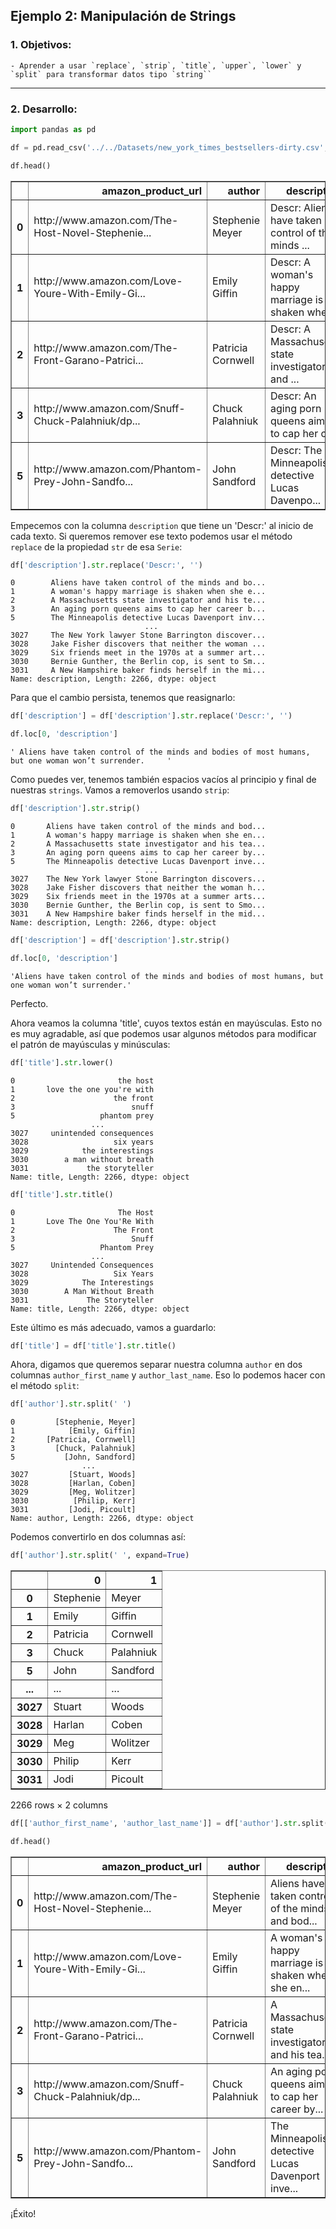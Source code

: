 ## Ejemplo 2: Manipulación de Strings

### 1. Objetivos:
    - Aprender a usar `replace`, `strip`, `title`, `upper`, `lower` y `split` para transformar datos tipo `string``
 
---
    
### 2. Desarrollo:


```python
import pandas as pd
```


```python
df = pd.read_csv('../../Datasets/new_york_times_bestsellers-dirty.csv', index_col=0)

df.head()
```




<div>
<style scoped>
    .dataframe tbody tr th:only-of-type {
        vertical-align: middle;
    }

    .dataframe tbody tr th {
        vertical-align: top;
    }

    .dataframe thead th {
        text-align: right;
    }
</style>
<table border="1" class="dataframe">
  <thead>
    <tr style="text-align: right;">
      <th></th>
      <th>amazon_product_url</th>
      <th>author</th>
      <th>description</th>
      <th>publisher</th>
      <th>title</th>
      <th>oid</th>
      <th>bestsellers_date.numberLong</th>
      <th>published_date.numberLong</th>
      <th>rank.numberInt</th>
      <th>rank_last_week.numberInt</th>
      <th>weeks_on_list.numberInt</th>
      <th>price.numberDouble</th>
    </tr>
  </thead>
  <tbody>
    <tr>
      <th>0</th>
      <td>http://www.amazon.com/The-Host-Novel-Stephenie...</td>
      <td>Stephenie Meyer</td>
      <td>Descr: Aliens have taken control of the minds ...</td>
      <td>Little, Brown</td>
      <td>THE HOST</td>
      <td>5b4aa4ead3089013507db18c</td>
      <td>2008-05-24 00:00:00</td>
      <td>1212883200000</td>
      <td>2</td>
      <td>1</td>
      <td>3</td>
      <td>25.99</td>
    </tr>
    <tr>
      <th>1</th>
      <td>http://www.amazon.com/Love-Youre-With-Emily-Gi...</td>
      <td>Emily Giffin</td>
      <td>Descr: A woman's happy marriage is shaken when...</td>
      <td>St. Martin's</td>
      <td>LOVE THE ONE YOU'RE WITH</td>
      <td>5b4aa4ead3089013507db18d</td>
      <td>2008-05-24 00:00:00</td>
      <td>1212883200000</td>
      <td>3</td>
      <td>2</td>
      <td>2</td>
      <td>24.95</td>
    </tr>
    <tr>
      <th>2</th>
      <td>http://www.amazon.com/The-Front-Garano-Patrici...</td>
      <td>Patricia Cornwell</td>
      <td>Descr: A Massachusetts state investigator and ...</td>
      <td>Putnam</td>
      <td>THE FRONT</td>
      <td>5b4aa4ead3089013507db18e</td>
      <td>2008-05-24 00:00:00</td>
      <td>1212883200000</td>
      <td>4</td>
      <td>0</td>
      <td>1</td>
      <td>22.95</td>
    </tr>
    <tr>
      <th>3</th>
      <td>http://www.amazon.com/Snuff-Chuck-Palahniuk/dp...</td>
      <td>Chuck Palahniuk</td>
      <td>Descr: An aging porn queens aims to cap her ca...</td>
      <td>Doubleday</td>
      <td>SNUFF</td>
      <td>5b4aa4ead3089013507db18f</td>
      <td>2008-05-24 00:00:00</td>
      <td>1212883200000</td>
      <td>5</td>
      <td>0</td>
      <td>1</td>
      <td>24.95</td>
    </tr>
    <tr>
      <th>5</th>
      <td>http://www.amazon.com/Phantom-Prey-John-Sandfo...</td>
      <td>John Sandford</td>
      <td>Descr: The Minneapolis detective Lucas Davenpo...</td>
      <td>Putnam</td>
      <td>PHANTOM PREY</td>
      <td>5b4aa4ead3089013507db191</td>
      <td>2008-05-24 00:00:00</td>
      <td>1212883200000</td>
      <td>7</td>
      <td>4</td>
      <td>3</td>
      <td>26.95</td>
    </tr>
  </tbody>
</table>
</div>



Empecemos con la columna `description` que tiene un 'Descr:' al inicio de cada texto. Si queremos remover ese texto podemos usar el método `replace` de la propiedad `str` de esa `Serie`:


```python
df['description'].str.replace('Descr:', '')
```




    0        Aliens have taken control of the minds and bo...
    1        A woman's happy marriage is shaken when she e...
    2        A Massachusetts state investigator and his te...
    3        An aging porn queens aims to cap her career b...
    5        The Minneapolis detective Lucas Davenport inv...
                                  ...                        
    3027     The New York lawyer Stone Barrington discover...
    3028     Jake Fisher discovers that neither the woman ...
    3029     Six friends meet in the 1970s at a summer art...
    3030     Bernie Gunther, the Berlin cop, is sent to Sm...
    3031     A New Hampshire baker finds herself in the mi...
    Name: description, Length: 2266, dtype: object



Para que el cambio persista, tenemos que reasignarlo:


```python
df['description'] = df['description'].str.replace('Descr:', '')
```


```python
df.loc[0, 'description']
```




    ' Aliens have taken control of the minds and bodies of most humans, but one woman won’t surrender.     '



Como puedes ver, tenemos también espacios vacíos al principio y final de nuestras `strings`. Vamos a removerlos usando `strip`:


```python
df['description'].str.strip()
```




    0       Aliens have taken control of the minds and bod...
    1       A woman's happy marriage is shaken when she en...
    2       A Massachusetts state investigator and his tea...
    3       An aging porn queens aims to cap her career by...
    5       The Minneapolis detective Lucas Davenport inve...
                                  ...                        
    3027    The New York lawyer Stone Barrington discovers...
    3028    Jake Fisher discovers that neither the woman h...
    3029    Six friends meet in the 1970s at a summer arts...
    3030    Bernie Gunther, the Berlin cop, is sent to Smo...
    3031    A New Hampshire baker finds herself in the mid...
    Name: description, Length: 2266, dtype: object




```python
df['description'] = df['description'].str.strip()
```


```python
df.loc[0, 'description']
```




    'Aliens have taken control of the minds and bodies of most humans, but one woman won’t surrender.'



Perfecto.

Ahora veamos la columna 'title', cuyos textos están en mayúsculas. Esto no es muy agradable, así que podemos usar algunos métodos para modificar el patrón de mayúsculas y minúsculas:


```python
df['title'].str.lower()
```




    0                       the host
    1       love the one you're with
    2                      the front
    3                          snuff
    5                   phantom prey
                      ...           
    3027     unintended consequences
    3028                   six years
    3029            the interestings
    3030        a man without breath
    3031             the storyteller
    Name: title, Length: 2266, dtype: object




```python
df['title'].str.title()
```




    0                       The Host
    1       Love The One You'Re With
    2                      The Front
    3                          Snuff
    5                   Phantom Prey
                      ...           
    3027     Unintended Consequences
    3028                   Six Years
    3029            The Interestings
    3030        A Man Without Breath
    3031             The Storyteller
    Name: title, Length: 2266, dtype: object



Este último es más adecuado, vamos a guardarlo:


```python
df['title'] = df['title'].str.title()
```

Ahora, digamos que queremos separar nuestra columna `author` en dos columnas `author_first_name` y `author_last_name`. Eso lo podemos hacer con el método `split`:


```python
df['author'].str.split(' ')
```




    0         [Stephenie, Meyer]
    1            [Emily, Giffin]
    2       [Patricia, Cornwell]
    3         [Chuck, Palahniuk]
    5           [John, Sandford]
                    ...         
    3027         [Stuart, Woods]
    3028         [Harlan, Coben]
    3029         [Meg, Wolitzer]
    3030          [Philip, Kerr]
    3031         [Jodi, Picoult]
    Name: author, Length: 2266, dtype: object



Podemos convertirlo en dos columnas así:


```python
df['author'].str.split(' ', expand=True)
```




<div>
<style scoped>
    .dataframe tbody tr th:only-of-type {
        vertical-align: middle;
    }

    .dataframe tbody tr th {
        vertical-align: top;
    }

    .dataframe thead th {
        text-align: right;
    }
</style>
<table border="1" class="dataframe">
  <thead>
    <tr style="text-align: right;">
      <th></th>
      <th>0</th>
      <th>1</th>
    </tr>
  </thead>
  <tbody>
    <tr>
      <th>0</th>
      <td>Stephenie</td>
      <td>Meyer</td>
    </tr>
    <tr>
      <th>1</th>
      <td>Emily</td>
      <td>Giffin</td>
    </tr>
    <tr>
      <th>2</th>
      <td>Patricia</td>
      <td>Cornwell</td>
    </tr>
    <tr>
      <th>3</th>
      <td>Chuck</td>
      <td>Palahniuk</td>
    </tr>
    <tr>
      <th>5</th>
      <td>John</td>
      <td>Sandford</td>
    </tr>
    <tr>
      <th>...</th>
      <td>...</td>
      <td>...</td>
    </tr>
    <tr>
      <th>3027</th>
      <td>Stuart</td>
      <td>Woods</td>
    </tr>
    <tr>
      <th>3028</th>
      <td>Harlan</td>
      <td>Coben</td>
    </tr>
    <tr>
      <th>3029</th>
      <td>Meg</td>
      <td>Wolitzer</td>
    </tr>
    <tr>
      <th>3030</th>
      <td>Philip</td>
      <td>Kerr</td>
    </tr>
    <tr>
      <th>3031</th>
      <td>Jodi</td>
      <td>Picoult</td>
    </tr>
  </tbody>
</table>
<p>2266 rows × 2 columns</p>
</div>




```python
df[['author_first_name', 'author_last_name']] = df['author'].str.split(' ', expand=True)
```


```python
df.head()
```




<div>
<style scoped>
    .dataframe tbody tr th:only-of-type {
        vertical-align: middle;
    }

    .dataframe tbody tr th {
        vertical-align: top;
    }

    .dataframe thead th {
        text-align: right;
    }
</style>
<table border="1" class="dataframe">
  <thead>
    <tr style="text-align: right;">
      <th></th>
      <th>amazon_product_url</th>
      <th>author</th>
      <th>description</th>
      <th>publisher</th>
      <th>title</th>
      <th>oid</th>
      <th>bestsellers_date.numberLong</th>
      <th>published_date.numberLong</th>
      <th>rank.numberInt</th>
      <th>rank_last_week.numberInt</th>
      <th>weeks_on_list.numberInt</th>
      <th>price.numberDouble</th>
      <th>author_first_name</th>
      <th>author_last_name</th>
    </tr>
  </thead>
  <tbody>
    <tr>
      <th>0</th>
      <td>http://www.amazon.com/The-Host-Novel-Stephenie...</td>
      <td>Stephenie Meyer</td>
      <td>Aliens have taken control of the minds and bod...</td>
      <td>Little, Brown</td>
      <td>The Host</td>
      <td>5b4aa4ead3089013507db18c</td>
      <td>2008-05-24 00:00:00</td>
      <td>1212883200000</td>
      <td>2</td>
      <td>1</td>
      <td>3</td>
      <td>25.99</td>
      <td>Stephenie</td>
      <td>Meyer</td>
    </tr>
    <tr>
      <th>1</th>
      <td>http://www.amazon.com/Love-Youre-With-Emily-Gi...</td>
      <td>Emily Giffin</td>
      <td>A woman's happy marriage is shaken when she en...</td>
      <td>St. Martin's</td>
      <td>Love The One You'Re With</td>
      <td>5b4aa4ead3089013507db18d</td>
      <td>2008-05-24 00:00:00</td>
      <td>1212883200000</td>
      <td>3</td>
      <td>2</td>
      <td>2</td>
      <td>24.95</td>
      <td>Emily</td>
      <td>Giffin</td>
    </tr>
    <tr>
      <th>2</th>
      <td>http://www.amazon.com/The-Front-Garano-Patrici...</td>
      <td>Patricia Cornwell</td>
      <td>A Massachusetts state investigator and his tea...</td>
      <td>Putnam</td>
      <td>The Front</td>
      <td>5b4aa4ead3089013507db18e</td>
      <td>2008-05-24 00:00:00</td>
      <td>1212883200000</td>
      <td>4</td>
      <td>0</td>
      <td>1</td>
      <td>22.95</td>
      <td>Patricia</td>
      <td>Cornwell</td>
    </tr>
    <tr>
      <th>3</th>
      <td>http://www.amazon.com/Snuff-Chuck-Palahniuk/dp...</td>
      <td>Chuck Palahniuk</td>
      <td>An aging porn queens aims to cap her career by...</td>
      <td>Doubleday</td>
      <td>Snuff</td>
      <td>5b4aa4ead3089013507db18f</td>
      <td>2008-05-24 00:00:00</td>
      <td>1212883200000</td>
      <td>5</td>
      <td>0</td>
      <td>1</td>
      <td>24.95</td>
      <td>Chuck</td>
      <td>Palahniuk</td>
    </tr>
    <tr>
      <th>5</th>
      <td>http://www.amazon.com/Phantom-Prey-John-Sandfo...</td>
      <td>John Sandford</td>
      <td>The Minneapolis detective Lucas Davenport inve...</td>
      <td>Putnam</td>
      <td>Phantom Prey</td>
      <td>5b4aa4ead3089013507db191</td>
      <td>2008-05-24 00:00:00</td>
      <td>1212883200000</td>
      <td>7</td>
      <td>4</td>
      <td>3</td>
      <td>26.95</td>
      <td>John</td>
      <td>Sandford</td>
    </tr>
  </tbody>
</table>
</div>



¡Éxito!


```python

```

